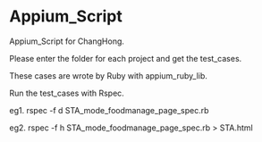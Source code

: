 # Appium_Script
Appium_Script for ChangHong.

Please enter the folder for each project and get the test_cases.

These cases are wrote by Ruby with appium_ruby_lib.

Run the test_cases with Rspec.

eg1. rspec -f d STA_mode_foodmanage_page_spec.rb

eg2. rspec -f h STA_mode_foodmanage_page_spec.rb > STA.html
